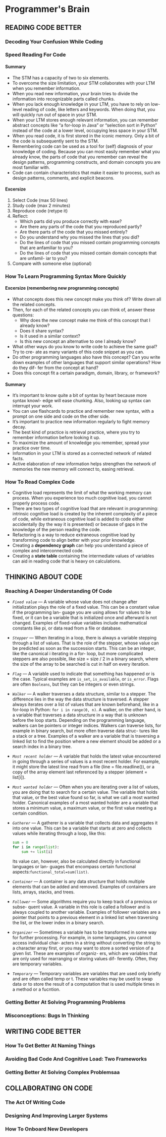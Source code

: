 # Programmer's Brain

## READING CODE BETTER

### Decoding Your Confusion While Coding

### Speed Reading For Code

#### Summary 

- The STM has a capacity of two to six elements.
- To overcome the size limitation, your STM collaborates with your LTM when you remember information.
- When you read new information, your brain tries to divide the information into recognizable parts called chunks.
- When you lack enough knowledge in your LTM, you have to rely on low-level reading of code, like letters and keywords. When doing that, you will quickly run out of space in your STM.
- When your LTM stores enough relevant information, you can remember abstract concepts like “a for-loop in Java” or “selection sort in Python” instead of the code at a lower level, occupying less space in your STM.
- When you read code, it is first stored in the iconic memory. Only a bit of the code is subsequently sent to the STM.
- Remembering code can be used as a tool for (self) diagnosis of your knowledge of coding. Because you can most easily remember what you already know, the parts of code that you remember can reveal the design patterns, programming constructs, and domain concepts you are most familiar with.
- Code can contain characteristics that make it easier to process, such as design patterns, comments, and explicit beacons.

#### Excersize


1. Select Code (max 50 lines)
2. Study code (max 2 minutes)
3. Reproduce code (retype it)
4. Reflect:
    - Which parts did you produce correctly with ease?
    - Are there any parts of the code that you reproduced partly?
    - Are there parts of the code that you missed entirely?
    - Do you understand why you missed the lines that you did?
    - Do the lines of code that you missed contain programming concepts that are anfamiliar to you?
    - Do the lines of code that you missed contain domain concepts that are unfamil- iar to you?
5. Compare with someone else (optional)

### How To Learn Programming Syntax More Quickly 

#### Excersize (remembering new programming concepts)

- What concepts does this new concept make you think of? Write down all the related concepts.
- Then, for each of the related concepts you can think of, answer these questions:
    * Why does the new concept make me think of this concept that I already
know?
    * Does it share syntax?
    * Is it used in a similar context?
    * Is this new concept an alternative to one I already know?
- What other ways do you know to write code to achieve the same goal? Try to cre- ate as many variants of this code snippet as you can.
- Do other programming languages also have this concept? Can you write down examples of other languages that support similar operations? How do they dif- fer from the concept at hand?
- Does this concept fit a certain paradigm, domain, library, or framework?

#### Summary

- It’s important to know quite a bit of syntax by heart because more syntax knowl- edge will ease chunking. Also, looking up syntax can interrupt your work.
- You can use flashcards to practice and remember new syntax, with a prompt on one side and code on the other side.
- It’s important to practice new information regularly to fight memory decay.
- The best kind of practice is retrieval practice, where you try to remember information before looking it up.
- To maximize the amount of knowledge you remember, spread your practice
over time.
- Information in your LTM is stored as a connected network of related facts.
- Active elaboration of new information helps strengthen the network of memories the new memory will connect to, easing retrieval.

### How To Read Complex Code

- Cognitive load represents the limit of what the working memory can process. When you experience too much cognitive load, you cannot properly process code.
- There are two types of cognitive load that are relevant in programming: intrinsic cognitive load is created by the inherent complexity of a piece of code, while extraneous cognitive load is added to code either accidentally (by the way it is presented) or because of gaps in the knowledge of the person reading the code.
- Refactoring is a way to reduce extraneous cognitive load by transforming code to align better with your prior knowledge.
- Creating a __dependency graph__ can help you understand a piece of complex and interconnected code.
- Creating a __state table__ containing the intermediate values of variables can aid in reading code that is heavy on calculations.

## THINKING ABOUT CODE

### Reaching A Deeper Understanding Of Code

- _`Fixed value`_ — A variable whose value does not change after initialization plays the role of a fixed value. This can be a constant value if the programming lan- guage you are using allows for values to be fixed, or it can be a variable that is initialized once and afterward is not changed. Examples of fixed-value variables include mathematical constants like pi, or data read from a file or database.
- _`Stepper`_ — When iterating in a loop, there is always a variable stepping through a list of values. That is the role of the stepper, whose value can be predicted as soon as the succession starts. This can be an integer, like the canonical i iterating in a for- loop, but more complicated steppers are also possible, like size = size / 2 in a binary search, where the size of the array to be searched is cut in half on every iteration.

- _`Flag`_ — A variable used to indicate that something has happened or is the case. Typical examples are `is_set`, `is_available`, or `is_error`. Flags are often `Booleans`, but they can be integers or even strings.

- _`Walker`_ — A walker traverses a data structure, similar to a stepper. The difference lies in the way the data structure is traversed. A stepper always iterates over a list of values that are known beforehand, like in a for-loop in Python: `for i in range(0, n)`. A walker, on the other hand, is a variable that traverses a data structure in a way that is unknown before the loop starts. Depending on the programming language, walkers can be pointers or integer indices. Walkers can traverse lists, for example in binary search, but more often traverse data struc- tures like a stack or a tree. Examples of a walker are a variable that is traversing a linked list to find the position where a new element should be added or a search index in a binary tree.

- _`Most recent holder`_ — A variable that holds the latest value encountered in going through a series of values is a most recent holder. For example, it might store the latest line read from a file (line = file.readline()), or a copy of the array element last referenced by a stepper (element = list[i]).

- _`Most wanted holder`_ — Often when you are iterating over a list of values, you are doing that to search for a certain value. The variable that holds that value, or the best value found so far, is what we call a most wanted holder. Canonical examples of a most wanted holder are a variable that stores a minimum value, a maximum value, or the first value meeting a certain condition.

- _`Gatherer`_ — A gatherer is a variable that collects data and aggregates it into one value. This can be a variable that starts at zero and collects values while iterating through a loop, like this:

  ```python
  sum = 0
  for i in range(list):
      sum += list[i]
  ```
  Its value can, however, also be calculated directly in functional languages or lan- guages that encompass certain functional aspects:`functional_total=sum(list)`. 

- _`Container`_ — A container is any data structure that holds multiple elements that can be added and removed. Examples of containers are lists, arrays, stacks, and trees.

- _`Follower`_ — Some algorithms require you to keep track of a previous or subse- quent value. A variable in this role is called a follower and is always coupled to another variable. Examples of follower variables are a pointer that points to a previous element in a linked list when traversing the list, or the lower index in a binary search.

- _`Organizer`_ — Sometimes a variable has to be transformed in some way for further processing. For example, in some languages, you cannot access individual char- acters in a string without converting the string to a character array first, or you may want to store a sorted version of a given list. These are examples of organiz- ers, which are variables that are only used for rearranging or storing values dif- ferently. Often, they are temporary variables.

- _`Temporary`_ — Temporary variables are variables that are used only briefly and are often called temp or t. These variables may be used to swap data or to store the result of a computation that is used multiple times in a method or a fucntion.

### Getting Better At Solving Programming Problems

### Misconceptions: Bugs In Thinking

## WRITING CODE BETTER

### How To Get Better At Naming Things 

### Avoiding Bad Code And Cognitive Load: Two Frameworks

### Getting Better At Solving Complex Problemsaa

## COLLABORATING ON CODE

### The Act Of Writing Code

### Designing And Improving Larger Systems

### How To Onboard New Developers